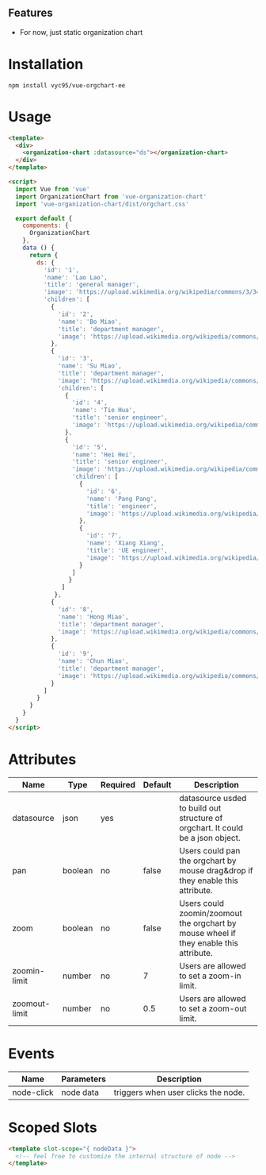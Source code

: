 ## Features
- For now, just static organization chart

# Installation
```
npm install vyc95/vue-orgchart-ee
```

# Usage
```html
<template>
  <div>
    <organization-chart :datasource="ds"></organization-chart>
  </div>
</template>

<script>
  import Vue from 'vue'
  import OrganizationChart from 'vue-organization-chart'
  import 'vue-organization-chart/dist/orgchart.css'

  export default {
    components: {
      OrganizationChart
    },
    data () {
      return {
        ds: {
          'id': '1',
          'name': 'Lao Lao',
          'title': 'general manager',
          'image': 'https://upload.wikimedia.org/wikipedia/commons/3/34/Elon_Musk_Royal_Society_%28crop2%29.jpg',
          'children': [
            { 
              'id': '2', 
              'name': 'Bo Miao', 
              'title': 'department manager',
              'image': 'https://upload.wikimedia.org/wikipedia/commons/3/34/Elon_Musk_Royal_Society_%28crop2%29.jpg',
            },
            { 
              'id': '3', 
              'name': 'Su Miao', 
              'title': 'department manager',
              'image': 'https://upload.wikimedia.org/wikipedia/commons/3/34/Elon_Musk_Royal_Society_%28crop2%29.jpg',
              'children': [
                { 
                  'id': '4',
                  'name': 'Tie Hua',
                  'title': 'senior engineer',
                  'image': 'https://upload.wikimedia.org/wikipedia/commons/3/34/Elon_Musk_Royal_Society_%28crop2%29.jpg', 
                },
                { 
                  'id': '5',
                  'name': 'Hei Hei',
                  'title': 'senior engineer',
                  'image': 'https://upload.wikimedia.org/wikipedia/commons/3/34/Elon_Musk_Royal_Society_%28crop2%29.jpg',
                  'children': [
                    { 
                      'id': '6', 
                      'name': 'Pang Pang', 
                      'title': 'engineer',
                      'image': 'https://upload.wikimedia.org/wikipedia/commons/3/34/Elon_Musk_Royal_Society_%28crop2%29.jpg', 
                    },
                    { 
                      'id': '7', 
                      'name': 'Xiang Xiang', 
                      'title': 'UE engineer',
                      'image': 'https://upload.wikimedia.org/wikipedia/commons/3/34/Elon_Musk_Royal_Society_%28crop2%29.jpg', 
                    }
                  ]
                 }
               ]
             },
            { 
              'id': '8', 
              'name': 'Hong Miao', 
              'title': 'department manager',
              'image': 'https://upload.wikimedia.org/wikipedia/commons/3/34/Elon_Musk_Royal_Society_%28crop2%29.jpg', 
            },
            { 
              'id': '9', 
              'name': 'Chun Miao', 
              'title': 'department manager',
              'image': 'https://upload.wikimedia.org/wikipedia/commons/3/34/Elon_Musk_Royal_Society_%28crop2%29.jpg', 
            }
          ]
        }
      }
    }
  }
</script>
```

# Attributes
<table>
  <thead>
    <tr><th>Name</th><th>Type</th><th>Required</th><th>Default</th><th>Description</th></tr>
  </thead>
  <tbody>
    <tr>
      <td>datasource</td><td>json</td><td>yes</td><td></td><td>datasource usded to build out structure of orgchart. It could be a json object.</td>
    </tr>
    <tr>
      <td>pan</td><td>boolean</td><td>no</td><td>false</td><td>Users could pan the orgchart by mouse drag&drop if they enable this attribute.</td>
    </tr>
    <tr>
      <td>zoom</td><td>boolean</td><td>no</td><td>false</td><td>Users could zoomin/zoomout the orgchart by mouse wheel if they enable this attribute.</td>
    </tr>
    <tr>
      <td>zoomin-limit</td><td>number</td><td>no</td><td>7</td><td>Users are allowed to set a zoom-in limit.</td>
    </tr>
    <tr>
      <td>zoomout-limit</td><td>number</td><td>no</td><td>0.5</td><td>Users are allowed to set a zoom-out limit.</td>
    </tr>
  </tbody>
</table>

# Events
<table>
  <thead>
    <tr><th>Name</th><th>Parameters</th><th>Description</th></tr>
  </thead>
  <tbody>
    <tr>
      <td>node-click</td><td>node data</td><td>triggers when user clicks the node.</td>
    </tr>
  </tbody>
</table>

# Scoped Slots
```html
<template slot-scope="{ nodeData }">
  <!-- feel free to customize the internal structure of node -->
</template>
```
